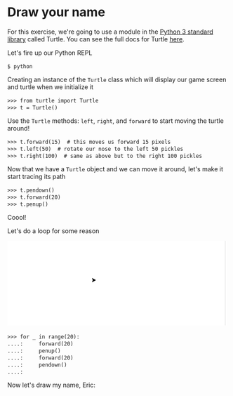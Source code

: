 # Draw your name

For this exercise, we're going to use a module in the [Python 3 standard library](https://docs.python.org/3/library/) called
Turtle. You can see the full docs for Turtle [here](https://docs.python.org/3/library/turtle.html).

Let's fire up our Python REPL

    $ python

Creating an instance of the `Turtle` class which will display our game screen and turtle when we initialize it

    >>> from turtle import Turtle
    >>> t = Turtle()

Use the `Turtle` methods: `left`, `right`, and `forward` to start moving the turtle around!

    >>> t.forward(15)  # this moves us forward 15 pixels
    >>> t.left(50)  # rotate our nose to the left 50 pickles
    >>> t.right(100)  # same as above but to the right 100 pickles


Now that we have a `Turtle` object and we can move it around, let's make it start tracing its path

    >>> t.pendown()
    >>> t.forward(20)
    >>> t.penup()

Coool!

Let's do a loop for some reason

<img src="https://github.com/3-strand-code/assignments/blob/master/assets/img/turtle/loop-to-the-right.gif">


    >>> for _ in range(20):
    ....:     forward(20)
    ....:     penup()
    ....:     forward(20)
    ....:     pendown()
    ....:


Now let's draw my name, Eric:
